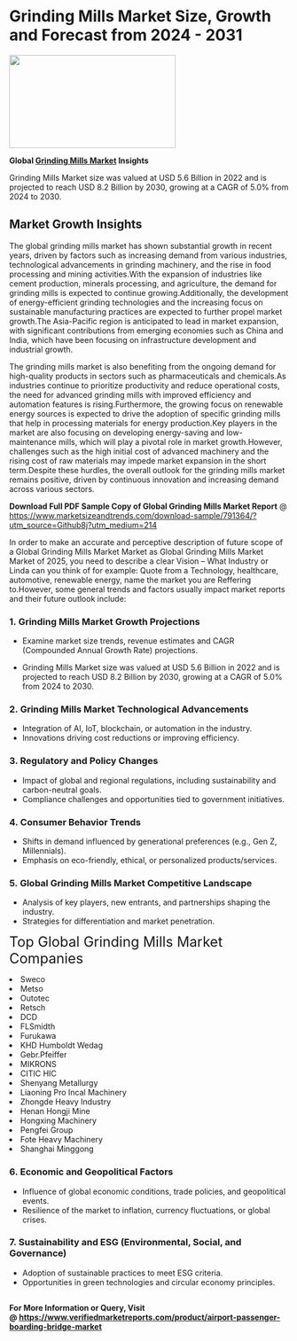 <H1>Grinding Mills Market Size, Growth and Forecast from 2024 - 2031</H1><img class="aligncenter size-medium wp-image-584254" src="https://thirdeyenews.in/wp-content/uploads/2024/09/Global-Market-Research-300x168.jpeg" alt="" width="300" height="168" /><p><strong>Global&nbsp;<a href="https://www.marketsizeandtrends.com/download-sample/791364/?utm_source=Github8j?utm_medium=214">Grinding Mills Market</a> Insights</strong></p><p>Grinding Mills Market size was valued at USD 5.6 Billion in 2022 and is projected to reach USD 8.2 Billion by 2030, growing at a CAGR of 5.0% from 2024 to 2030.</p><p><h2>Market Growth Insights</h2> <p>The global grinding mills market has shown substantial growth in recent years, driven by factors such as increasing demand from various industries, technological advancements in grinding machinery, and the rise in food processing and mining activities.With the expansion of industries like cement production, minerals processing, and agriculture, the demand for grinding mills is expected to continue growing.Additionally, the development of energy-efficient grinding technologies and the increasing focus on sustainable manufacturing practices are expected to further propel market growth.The Asia-Pacific region is anticipated to lead in market expansion, with significant contributions from emerging economies such as China and India, which have been focusing on infrastructure development and industrial growth.</p> <p>The grinding mills market is also benefiting from the ongoing demand for high-quality products in sectors such as pharmaceuticals and chemicals.As industries continue to prioritize productivity and reduce operational costs, the need for advanced grinding mills with improved efficiency and automation features is rising.Furthermore, the growing focus on renewable energy sources is expected to drive the adoption of specific grinding mills that help in processing materials for energy production.Key players in the market are also focusing on developing energy-saving and low-maintenance mills, which will play a pivotal role in market growth.However, challenges such as the high initial cost of advanced machinery and the rising cost of raw materials may impede market expansion in the short term.Despite these hurdles, the overall outlook for the grinding mills market remains positive, driven by continuous innovation and increasing demand across various sectors.</p> <p><span class=""><strong>Download Full PDF Sample Copy of Global Grinding Mills Market Report</strong> @ <a href="https://www.marketsizeandtrends.com/download-sample/791364/?utm_source=Github8j?utm_medium=214" target="_blank">https://www.marketsizeandtrends.com/download-sample/791364/?utm_source=Github8j?utm_medium=214</a></span></p><p>In order to make an accurate and perceptive description of future scope of a Global&nbsp;Grinding Mills Market Market as Global&nbsp;Grinding Mills Market Market of 2025, you need to describe a clear Vision &ndash; What Industry or Linda can you think of for example: Quote from a Technology, healthcare, automotive, renewable energy, name the market you are Reffering to.However, some general trends and factors usually impact market reports and their future outlook include:</p><h3>1.&nbsp;<strong>Grinding Mills Market Growth Projections</strong></h3><ul><li>Examine market size trends, revenue estimates and CAGR (Compounded Annual Growth Rate) projections.</li><li><p>Grinding Mills Market size was valued at USD 5.6 Billion in 2022 and is projected to reach USD 8.2 Billion by 2030, growing at a CAGR of 5.0% from 2024 to 2030.</p></li></ul><h3>2.&nbsp;<strong>Grinding Mills Market Technological Advancements</strong></h3><ul><li>Integration of AI, IoT, blockchain, or automation in the industry.</li><li>Innovations driving cost reductions or improving efficiency.</li></ul><h3>3.&nbsp;<strong>Regulatory and Policy Changes</strong></h3><ul><li>Impact of global and regional regulations, including sustainability and carbon-neutral goals.</li><li>Compliance challenges and opportunities tied to government initiatives.</li></ul><h3>4.&nbsp;<strong>Consumer Behavior Trends</strong></h3><ul><li>Shifts in demand influenced by generational preferences (e.g., Gen Z, Millennials).</li><li>Emphasis on eco-friendly, ethical, or personalized products/services.</li></ul><h3>5.&nbsp;<strong>Global Grinding Mills Market Competitive Landscape</strong></h3><ul><li>Analysis of key players, new entrants, and partnerships shaping the industry.</li><li>Strategies for differentiation and market penetration.</li></ul><p data-pm-slice="1 1 []"><span style="color: inherit; font-family: inherit; font-size: 25px;">Top Global Grinding Mills Market Companies</span></p><div class="" data-test-id=""><p><li>Sweco</li><li> Metso</li><li> Outotec</li><li> Retsch</li><li> DCD</li><li> FLSmidth</li><li> Furukawa</li><li> KHD Humboldt Wedag</li><li> Gebr.Pfeiffer</li><li> MIKRONS</li><li> CITIC HIC</li><li> Shenyang Metallurgy</li><li> Liaoning Pro Incal Machinery</li><li> Zhongde Heavy Industry</li><li> Henan Hongji Mine</li><li> Hongxing Machinery</li><li> Pengfei Group</li><li> Fote Heavy Machinery</li><li> Shanghai Minggong</li></p></div><h3>6.&nbsp;<strong>Economic and Geopolitical Factors</strong></h3><ul><li>Influence of global economic conditions, trade policies, and geopolitical events.</li><li>Resilience of the market to inflation, currency fluctuations, or global crises.</li></ul><h3>7.&nbsp;<strong>Sustainability and ESG (Environmental, Social, and Governance)</strong></h3><ul><li>Adoption of sustainable practices to meet ESG criteria.</li><li>Opportunities in green technologies and circular economy principles.</li></ul><h2><strong style="font-size: 14px;">For More Information or Query, Visit @&nbsp;</strong><a style="background-color: #ffffff; font-size: 14px;" href="https://www.marketsizeandtrends.com/report/grinding-mills-market/" target="_blank">https://www.verifiedmarketreports.com/product/airport-passenger-boarding-bridge-market</a></h2>